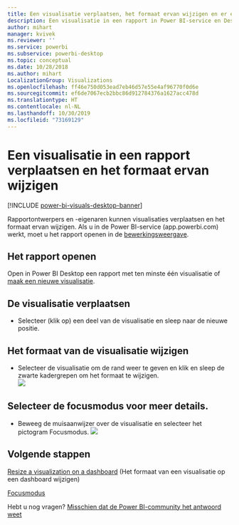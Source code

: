 ```yaml
---
title: Een visualisatie verplaatsen, het formaat ervan wijzigen en er een pop-out van maken
description: Een visualisatie in een rapport in Power BI-service en Desktop verplaatsen en het formaat ervan wijzigen
author: mihart
manager: kvivek
ms.reviewer: ''
ms.service: powerbi
ms.subservice: powerbi-desktop
ms.topic: conceptual
ms.date: 10/28/2018
ms.author: mihart
LocalizationGroup: Visualizations
ms.openlocfilehash: ff46e750d053ead7eb46d57e55e4af96770f0d6e
ms.sourcegitcommit: ef6de7067ecb2bbc86d912784376a1627acc478d
ms.translationtype: HT
ms.contentlocale: nl-NL
ms.lasthandoff: 10/30/2019
ms.locfileid: "73169129"
---
```

# <a name="move-and-resize-a-visualization-in-a-report"></a>Een visualisatie in een rapport verplaatsen en het formaat ervan wijzigen

[!INCLUDE [power-bi-visuals-desktop-banner](../includes/power-bi-visuals-desktop-banner.md)]

Rapportontwerpers en -eigenaren kunnen visualisaties verplaatsen en het formaat ervan wijzigen. Als u in de Power BI-service (app.powerbi.com) werkt, moet u het rapport openen in de [bewerkingsweergave](../service-interact-with-a-report-in-editing-view.md). 

## <a name="open-the-report"></a>Het rapport openen
Open in Power BI Desktop een rapport met ten minste één visualisatie of [maak een nieuwe visualisatie](power-bi-report-add-visualizations-i.md). 

## <a name="move-the-visualization"></a>De visualisatie verplaatsen
* Selecteer (klik op) een deel van de visualisatie en sleep naar de nieuwe positie.

## <a name="resize-the-visualization"></a>Het formaat van de visualisatie wijzigen
* Selecteer de visualisatie om de rand weer te geven en klik en sleep de zwarte kadergrepen om het formaat te wijzigen.  
  ![](media/power-bi-visualization-move-and-resize/untitled.gif)

## <a name="select-focus-mode-to-see-more-detail"></a>Selecteer de focusmodus voor meer details.
* Beweeg de muisaanwijzer over de visualisatie en selecteer het pictogram Focusmodus.
  ![](media/power-bi-visualization-move-and-resize/pbi_popouticon.jpg)

## <a name="next-steps"></a>Volgende stappen
[Resize a visualization on a dashboard](../service-dashboard-edit-tile.md) (Het formaat van een visualisatie op een dashboard wijzigen)  

[Focusmodus](../consumer/end-user-focus.md)

Hebt u nog vragen? [Misschien dat de Power BI-community het antwoord weet](http://community.powerbi.com/)